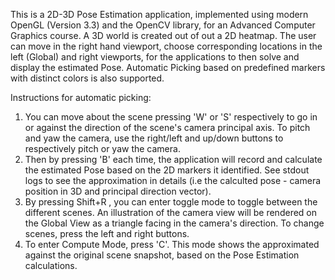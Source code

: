 This is a 2D-3D Pose Estimation application, implemented using modern OpenGL (Version 3.3) and the OpenCV library, for an Advanced Computer Graphics course.
A 3D world is created out of out a 2D heatmap. The user can move in the right hand viewport, choose corresponding locations in the left (Global) and right viewports, for the applications to then solve and display the estimated Pose.
Automatic Picking based on predefined markers with distinct colors is also supported.

Instructions for automatic picking:
1) You can move about the scene pressing 'W' or 'S' respectively to go in or against the direction of the scene's camera principal axis. To pitch and yaw the camera, use the right/left and up/down buttons to respectively pitch or yaw the camera.
2) Then by pressing 'B' each time, the application will record and calculate the estimated Pose based on the 2D markers it identified. See stdout logs to see the approximation in details (i.e the calculted pose - camera position in 3D and principal direction vector).
3) By pressing Shift+R , you can enter toggle mode to toggle between the different scenes. An illustration of the camera view will be rendered on the Global View as a triangle facing in the camera's direction. To change scenes, press the left and right buttons.
4) To enter Compute Mode, press 'C'. This mode shows the approximated against the original scene snapshot, based on the Pose Estimation calculations. 
